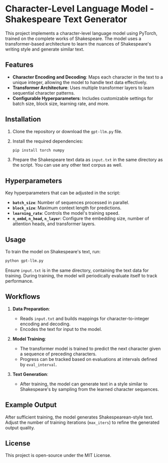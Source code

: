 
# Character-Level Language Model - Shakespeare Text Generator

This project implements a character-level language model using PyTorch, trained on the complete works of Shakespeare. The model uses a transformer-based architecture to learn the nuances of Shakespeare's writing style and generate similar text.

## Features
- **Character Encoding and Decoding**: Maps each character in the text to a unique integer, allowing the model to handle text data effectively.
- **Transformer Architecture**: Uses multiple transformer layers to learn sequential character patterns.
- **Configurable Hyperparameters**: Includes customizable settings for batch size, block size, learning rate, and more.
  
## Installation

1. Clone the repository or download the `gpt-llm.py` file.
2. Install the required dependencies:
   ```bash
   pip install torch numpy
   ```

3. Prepare the Shakespeare text data as `input.txt` in the same directory as the script. You can use any other text corpus as well.

## Hyperparameters

Key hyperparameters that can be adjusted in the script:
- **`batch_size`**: Number of sequences processed in parallel.
- **`block_size`**: Maximum context length for predictions.
- **`learning_rate`**: Controls the model's training speed.
- **`n_embd`, `n_head`, `n_layer`**: Configure the embedding size, number of attention heads, and transformer layers.

## Usage

To train the model on Shakespeare's text, run:

```bash
python gpt-llm.py
```

Ensure `input.txt` is in the same directory, containing the text data for training. During training, the model will periodically evaluate itself to track performance.

## Workflows

1. **Data Preparation**:
   - Reads `input.txt` and builds mappings for character-to-integer encoding and decoding.
   - Encodes the text for input to the model.

2. **Model Training**:
   - The transformer model is trained to predict the next character given a sequence of preceding characters.
   - Progress can be tracked based on evaluations at intervals defined by `eval_interval`.

3. **Text Generation**:
   - After training, the model can generate text in a style similar to Shakespeare's by sampling from the learned character sequences.

## Example Output

After sufficient training, the model generates Shakespearean-style text. Adjust the number of training iterations (`max_iters`) to refine the generated output quality.

## License

This project is open-source under the MIT License.
